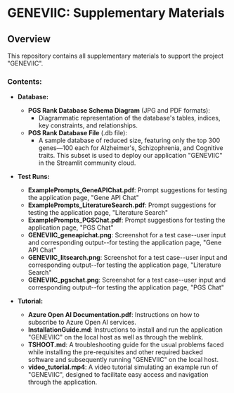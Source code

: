 # GENEVIIC: Supplementary Materials

## Overview
This repository contains all supplementary materials to support the project "GENEVIIC".

### Contents:

- **Database:**
  - **PGS Rank Database Schema Diagram** (JPG and PDF formats): 
    - Diagrammatic representation of the database's tables, indices, key constraints, and relationships.
  - **PGS Rank Database File** (.db file): 
    - A sample database of reduced size, featuring only the top 300 genes—100 each for Alzheimer's, Schizophrenia, and Cognitive traits. This subset is used to deploy our application "GENEVIIC" in the Streamlit community cloud.

- **Test Runs:**  
  - **ExamplePrompts_GeneAPIChat.pdf**: Prompt suggestions for testing the application page, "Gene API Chat"
  - **ExamplePrompts_LiteratureSearch.pdf**: Prompt suggestions for testing the application page, "Literature Search"
  - **ExamplePrompts_PGSChat.pdf**: Prompt suggestions for testing the application page, "PGS Chat"
  - **GENEVIIC_geneapichat.png**: Screenshot for a test case--user input and corresponding output--for testing the application page, "Gene API Chat"
  - **GENEVIIC_litsearch.png**: Screenshot for a test case--user input and corresponding output--for testing the application page, "Literature Search"
  - **GENEVIIC_pgschat.png**: Screenshot for a test case--user input and corresponding output--for testing the application page, "PGS Chat"
    
- **Tutorial:**  
  - **Azure Open AI Documentation.pdf**: Instructions on how to subscribe to Azure Open AI services.
  - **InstallationGuide.md**: Instructions to install and run the application "GENEVIIC" on the local host as well as through the weblink.
  - **TSHOOT.md**: A troubleshooting guide for the usual problems faced while installing the pre-requisites and other required backed software and subsequently running "GENEVIIC" on the local host.
  - **video_tutorial.mp4**: A video tutorial simulating an example run of "GENEVIIC", designed to facilitate easy access and navigation through the application.

